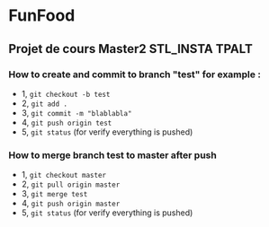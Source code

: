 # FunFood
## Projet de cours Master2 STL_INSTA TPALT

### How to create and commit to branch "test" for example :

- 1, `git checkout -b test`
- 2, `git add .`
- 3, `git commit -m "blablabla"`
- 4, `git push origin test`
- 5, `git status` (for verify everything is pushed)

### How to merge branch test to master after push
- 1, `git checkout master`
- 2, `git pull origin master`
- 3, `git merge test`
- 4, `git push origin master`
- 5, `git status` (for verify everything is pushed)
